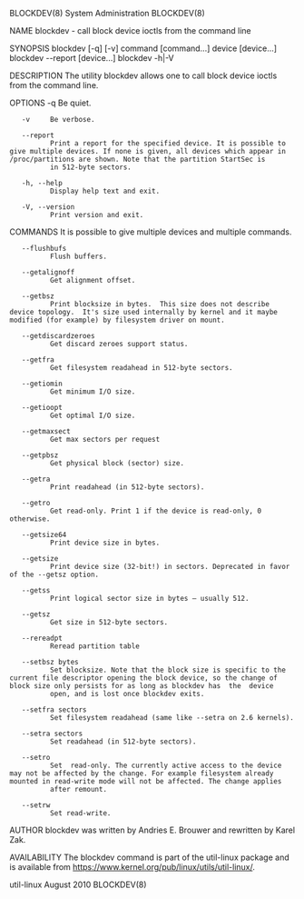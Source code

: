 BLOCKDEV(8)                                                                                 System Administration                                                                                 BLOCKDEV(8)

NAME
       blockdev - call block device ioctls from the command line

SYNOPSIS
       blockdev [-q] [-v] command [command...] device [device...]
       blockdev --report [device...]
       blockdev -h|-V

DESCRIPTION
       The utility blockdev allows one to call block device ioctls from the command line.

OPTIONS
       -q     Be quiet.

       -v     Be verbose.

       --report
              Print a report for the specified device. It is possible to give multiple devices. If none is given, all devices which appear in /proc/partitions are shown. Note that the partition StartSec is
              in 512-byte sectors.

       -h, --help
              Display help text and exit.

       -V, --version
              Print version and exit.

COMMANDS
       It is possible to give multiple devices and multiple commands.

       --flushbufs
              Flush buffers.

       --getalignoff
              Get alignment offset.

       --getbsz
              Print blocksize in bytes.  This size does not describe device topology.  It's size used internally by kernel and it maybe modified (for example) by filesystem driver on mount.

       --getdiscardzeroes
              Get discard zeroes support status.

       --getfra
              Get filesystem readahead in 512-byte sectors.

       --getiomin
              Get minimum I/O size.

       --getioopt
              Get optimal I/O size.

       --getmaxsect
              Get max sectors per request

       --getpbsz
              Get physical block (sector) size.

       --getra
              Print readahead (in 512-byte sectors).

       --getro
              Get read-only. Print 1 if the device is read-only, 0 otherwise.

       --getsize64
              Print device size in bytes.

       --getsize
              Print device size (32-bit!) in sectors. Deprecated in favor of the --getsz option.

       --getss
              Print logical sector size in bytes – usually 512.

       --getsz
              Get size in 512-byte sectors.

       --rereadpt
              Reread partition table

       --setbsz bytes
              Set blocksize. Note that the block size is specific to the current file descriptor opening the block device, so the change of block size only persists for as long as blockdev has  the  device
              open, and is lost once blockdev exits.

       --setfra sectors
              Set filesystem readahead (same like --setra on 2.6 kernels).

       --setra sectors
              Set readahead (in 512-byte sectors).

       --setro
              Set  read-only. The currently active access to the device may not be affected by the change. For example filesystem already mounted in read-write mode will not be affected. The change applies
              after remount.

       --setrw
              Set read-write.

AUTHOR
       blockdev was written by Andries E. Brouwer and rewritten by Karel Zak.

AVAILABILITY
       The blockdev command is part of the util-linux package and is available from https://www.kernel.org/pub/linux/utils/util-linux/.

util-linux                                                                                       August 2010                                                                                      BLOCKDEV(8)
